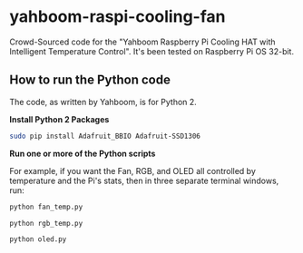 yahboom-raspi-cooling-fan
=========================

Crowd-Sourced code for the "Yahboom Raspberry Pi Cooling HAT with
Intelligent Temperature Control". It's been tested on Raspberry Pi
OS 32-bit.

How to run the Python code
--------------------------

The code, as written by Yahboom, is for Python 2.

**Install Python 2 Packages**

```bash
sudo pip install Adafruit_BBIO Adafruit-SSD1306
```

**Run one or more of the Python scripts**

For example, if you want the Fan, RGB, and OLED all controlled
by temperature and the Pi's stats, then in three separate terminal
windows, run:

```bash
python fan_temp.py
```

```bash
python rgb_temp.py
```

```bash
python oled.py
```
